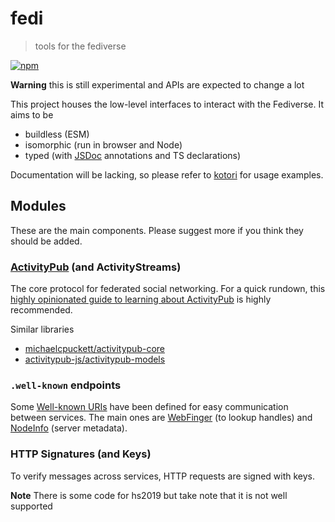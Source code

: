 # fedi

> tools for the fediverse

[![npm](https://img.shields.io/npm/v/@musakui/fedi.svg)](https://www.npmjs.com/package/@musakui/fedi)

**Warning** this is still experimental and APIs are expected to change a lot

This project houses the low-level interfaces to interact with the Fediverse. It aims to be
- buildless (ESM)
- isomorphic (run in browser and Node)
- typed (with [JSDoc](https://jsdoc.app) annotations and TS declarations)

Documentation will be lacking, so please refer to [kotori](https://github.com/musakui/kotori) for usage examples.

## Modules
These are the main components. Please suggest more if you think they should be added.

### [ActivityPub](https://activitypub.rocks) (and ActivityStreams)
The core protocol for federated social networking. For a quick rundown, this [highly opinionated guide to learning about ActivityPub](https://tinysubversions.com/notes/reading-activitypub) is highly recommended.

Similar libraries
- [michaelcpuckett/activitypub-core](https://github.com/michaelcpuckett/activitypub-core)
- [activitypub-js/activitypub-models](https://github.com/activitypub-js/activitypub-models)

### `.well-known` endpoints
Some [Well-known URIs](https://en.wikipedia.org/wiki/Well-known_URI) have been defined for easy communication between services. The main ones are [WebFinger](https://webfinger.net) (to lookup handles) and [NodeInfo](https://github.com/jhass/nodeinfo) (server metadata).

### HTTP Signatures (and Keys)
To verify messages across services, HTTP requests are signed with keys.

**Note** There is some code for hs2019 but take note that it is not well supported
